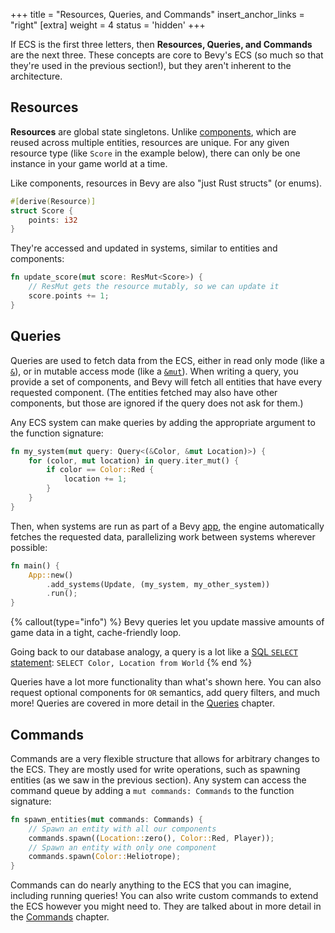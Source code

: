 +++
title = "Resources, Queries, and Commands"
insert_anchor_links = "right"
[extra]
weight = 4
status = 'hidden'
+++

If ECS is the first three letters, then **Resources, Queries, and Commands** are the next three.
These concepts are core to Bevy's ECS (so much so that they're used in the previous section!), but they aren't inherent to the architecture.

## Resources

**Resources** are global state singletons.
Unlike [components](../the-three-letters#the-c-components), which are reused across multiple entities, resources are unique. For any given resource type (like `Score` in the example below), there can only be one instance in your game world at a time.

Like components, resources in Bevy are also "just Rust structs" (or enums).

```rs
#[derive(Resource)]
struct Score {
    points: i32
}
```

They're accessed and updated in systems, similar to entities and components:

```rs
fn update_score(mut score: ResMut<Score>) {
    // ResMut gets the resource mutably, so we can update it
    score.points += 1;
}
```

## Queries

Queries are used to fetch data from the ECS, either in read only mode (like a [`&`](https://doc.rust-lang.org/book/ch04-02-references-and-borrowing.html#references-and-borrowing)), or in mutable access mode (like a [`&mut`](https://doc.rust-lang.org/book/ch04-02-references-and-borrowing.html#mutable-references)).
When writing a query, you provide a set of components, and Bevy will fetch all entities that have every requested component.
(The entities fetched may also have other components, but those are ignored if the query does not ask for them.)

Any ECS system can make queries by adding the appropriate argument to the function signature:

```rs
fn my_system(mut query: Query<(&Color, &mut Location)>) {
    for (color, mut location) in query.iter_mut() {
        if color == Color::Red {
            location += 1;
        }
    }
}
```

Then, when systems are run as part of a Bevy [app](../../the-game-loop/app), the engine automatically fetches the requested data, parallelizing work between systems wherever possible:

```rs
fn main() {
    App::new()
        .add_systems(Update, (my_system, my_other_system))
        .run();
}
```

{% callout(type="info") %}
Bevy queries let you update massive amounts of game data in a tight, cache-friendly loop.

Going back to our database analogy, a query is a lot like a [SQL `SELECT` statement](https://www.w3schools.com/sql/sql_select.asp): `SELECT Color, Location from World`
{% end %}

Queries have a lot more functionality than what's shown here.
You can also request optional components for `OR` semantics, add query filters, and much more!
Queries are covered in more detail in the [Queries](../../storing-data/queries) chapter.

## Commands

Commands are a very flexible structure that allows for arbitrary changes to the ECS.
They are mostly used for write operations, such as spawning entities (as we saw in the previous section).
Any system can access the command queue by adding a `mut commands: Commands` to the function signature:

```rs
fn spawn_entities(mut commands: Commands) {
    // Spawn an entity with all our components
    commands.spawn((Location::zero(), Color::Red, Player));
    // Spawn an entity with only one component
    commands.spawn(Color::Heliotrope);
}
```

Commands can do nearly anything to the ECS that you can imagine, including running queries!
You can also write custom commands to extend the ECS however you might need to.
They are talked about in more detail in the [Commands](../../control-flow/commands) chapter.
